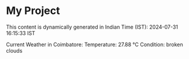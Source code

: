 # My Project

This content is dynamically generated in Indian Time (IST): 2024-07-31 16:15:33 IST


Current Weather in Coimbatore:
Temperature: 27.88 °C
Condition: broken clouds
